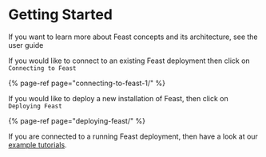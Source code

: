 # Getting Started

If you want to learn more about Feast concepts and its architecture, see the user guide

If you would like to connect to an existing Feast deployment then click on `Connecting to Feast`

{% page-ref page="connecting-to-feast-1/" %}

If you would like to deploy a new installation of Feast, then click on `Deploying Feast`

{% page-ref page="deploying-feast/" %}

If you are connected to a running Feast deployment, then have a look at our  [example tutorials](https://github.com/gojek/feast/tree/master/examples).

